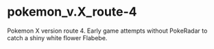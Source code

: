 # pokemon_v.X_route-4
Pokemon X version route 4. Early game attempts without PokeRadar to catch a shiny white flower Flabebe.
